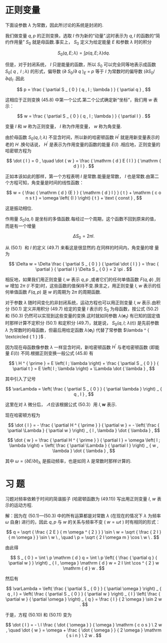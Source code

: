 # 正则变量

下面设参数 $\lambda$ 为常数，因此所讨论的系统是封闭的.

我们做变量 $q, p$ 的正则变换，选取 $I$ 作为新的“动量”.这时表示为 $q , I$ 的函数的“简约作用量” $S _ { 0 }$ 就是母函数.事实上， $S _ { 0 }$ 定义为给定能量 $E$ 和参数 $\lambda$ 时的积分

$$
S _ { 0 } ( q , E ; \lambda ) = \int p( q , E ; \lambda ) \mathrm { d } q  .
$$

但是，对于封闭系统， $I$ 只是能量的函数，所以 $S _ { 0 }$ 可以完全同等地表示成函数 $S _ { 0 } ( \textit { q } , \textit { I } ; \lambda )$ 的形式，偏导数 $( \partial \ S _ { 0 } / \partial \ q \ ) _ { E } \ = \ p$ 等于 $I$ 为常数时的偏导数 $\left( { \partial S _ { 0 } } / { \partial q } \right) _ { I }$ .因此

$$
p = \frac { \partial S _ { 0 } ( q , I ; \lambda ) } { \partial q } ,
$$

这相应于正则变换 (45.8) 中第一个公式.第二个公式确定新“坐标”，我们用 $w$ 表示：

$$
w = \frac { \partial S _ { 0 } ( q , I ; \lambda ) } { \partial I } .
$$

变量 $I$ 和 $w$ 称为正则变量， $I$ 称为作用变量， $w$ 称为角变量.

由於母函数 $S _ { 0 } { \left( { q , I ; \lambda } \right) }$ 不显含时间，所以新的哈密顿函数 $H ^ { \prime }$ 就是用新变量表示的老的 $H$ .换句话说， $H ^ { \prime }$ 是表示为作用变量的函数的能量 $E ( I )$ .相应地，正则变量的哈密顿方程为

$$
\dot { I } = 0 , \quad \dot { w } = \frac { \mathrm { d } E ( I ) } { \mathrm { d } I } .
$$

正如本该如此的那样，第一个方程表明 $I$ 是常数.能量是常数， $I$ 也是常数.由第二个方程可知，角变量是时间的线性函数：

$$
w = { \frac { \mathrm { d } {E } } { \mathrm { d } I } } { t } + \mathrm { c o n s t } = \omega \left( {I } \right) { t } + \text { const } ,
$$

这是振动相位.

作用量 $S _ { 0 } ( q , I )$ 是坐标的多值函数.每经过一个周期，这个函数不回到原来的值，而是有一个增量

$$
\Delta S _ { 0 } = 2 \pi I .
$$

从 (50.1）和 $I$ 的定义 (49.7) 来看这是很显然的.在同样的时间内，角变量的增 量为

$$
\Delta w = \Delta \frac { \partial S _ { 0 } } { \partial \dot { I } } = \frac { \partial } { \partial I } \Delta S _ { 0 } = 2 \pi .
$$

相反地，如果我们用正则变量 $I , w$ 表示 $q , p$ ,或者它们的任何单值函数 $F ( q , \phi )$ ,则 $w$ 增加 $2 \pi$ ($I$ 不变)时，这些函数的值保持不变.换言之，用正则变量 $I , \ w$ 表示的任何单值函数 $F ( q , p )$ 是 $w$ 的周期为 $2 \pi$ 的周期函数.

对于参数 $\lambda$ 随时间变化的非封闭系统，运动方程也可以用正则变量 $I , w$ 表示.由积分 (50.1) 定义并用积分 (49.7) 给定的变量 $I$ 表示的 $S _ { 0 }$ 为母函数，按公式 (50.2) 和 (50.3) 仍然可以实现到这些变量的变换.这时就如同参数 $\lambda \left( \mathbf { \sigma } _ { t } \right)$ 有已知的固定值时那样计算不定积分 (50.1) 和定积分 (49.7)，就是说， $S _ { 0 } ( q , I ;$ $\lambda \left( \mathit { t } \right) )$ 是先前参数 $\lambda$ 为常数时的母函数，但最后用给定函数 $\lambda \left( \mathbf { \sigma } _ { t } \right)$ 代替了常参数 $\lambda ^ { \textcircled { 1 } }$ .

因为现在母函数像参数 $\lambda$ 一样显含时间，新哈密顿函数 $H ^ { \prime }$ 与老哈密顿函数 (即能量 $E ( I ) )$ 不同.根据正则变换一般公式 (45.8) 有

$$
\ H ^ { \prime } = E \left( I ; \lambda \right) + \frac { \partial S _ { 0 } } { \partial t } = E \left( I ; \lambda \right) + \Lambda \dot { \lambda } ,
$$

其中引入了记号

$$
\varLambda = \left( \frac { \partial S _ { 0 } } { \partial \lambda } \right) _ { q , I } ,
$$

这里在对 $\lambda$ 微分后， $\varLambda$ 应该根据公式 (50.3）用 $I , \boldsymbol { w }$ 表示.

现在哈密顿方程为

$$
\dot { I } = - \frac { \partial H ^ { \prime } } { \partial w } = - \left( \frac { \partial \Lambda } { \partial w } \right) _ { I , \lambda } \dot { \lambda } ,
$$

$$
\dot { w } = \frac { \partial H ^ { \prime } } { \partial I } = \omega \left( I ; \lambda \right) + \left( \frac { \partial \Lambda } { \partial I } \right) _ { w , \lambda } \dot { \lambda } ,
$$

其中 $\omega = \left( \partial E / \partial I \right) _ { \lambda }$ 是振动频率，也是如同 $\lambda$ 是常数时那样计算的.

# 习 题

习题对频率依赖于时间的简谐振子 (哈密顿函数为 (49.11)) 写出用正则变量 $I , \ w$ 表示的运动方程.

解：因为在 (50.1)—(50.3) 中的所有运算都是对常数 $\lambda$ (在现在的情况下 $\lambda$ 为频率 $\omega$ 自身) 进行的，因此 $q , p$ 与 $w$ 的关系与频率不变 ( $w=\omega t$ ) 时有相同的形式：

$$
q = \sqrt { \frac { 2 E } { m \omega ^ { 2 } } } \sin \ w = \sqrt { \frac { 2 I } { m \omega } } \sin \ w \ , \quad \ p = \sqrt { 2 I \omega m } \cos \ w \ .
$$

由此得

$$
S _ { 0 } = \int \ p \mathrm { d } q = \int \ p \left( { \frac { \partial q } { \partial w } } \right) _ { I , \omega } \mathrm { d } w = 2 I \int \cos ^ { 2 } w \mathrm { d } w .
$$

然后有

$$
\varLambda = \left( \frac { \partial S _ { 0 } } { \partial \omega } \right) _ { q , I } = \left( \frac { \partial S _ { 0 } } { \partial w } \right) _ { I } \left( \frac { \partial w } { \partial \omega } \right) _ { q } = \frac { I } { 2 \omega } \sin 2 w .
$$

于是，方程 (50.10) 和 (50.11) 变为

$$
\dot { I } = - \ I \frac { \dot { \omega } } { \omega } \mathrm { c o s } \ 2 w , \quad \dot { w } = \omega + \frac { \dot { \omega } } { 2 \omega } \mathrm { s i n } \ 2 w .
$$
